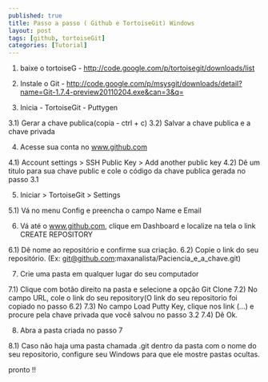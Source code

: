 ```yaml
---
published: true
title: Passo a passo ( Github e TortoiseGit) Windows
layout: post
tags: [github, tortoiseGit]
categories: [Tutorial]
---
```

1) baixe o tortoiseG - http://code.google.com/p/tortoisegit/downloads/list

2) Instale o Git - http://code.google.com/p/msysgit/downloads/detail?name=Git-1.7.4-preview20110204.exe&can=3&q=

3) Inicia - TortoiseGit - Puttygen

  3.1) Gerar a chave publica(copia - ctrl + c)
  3.2) Salvar a chave publica e a chave privada

4) Acesse sua conta no www.github.com

  4.1) Account settings > SSH Public Key > Add another public key
  4.2) Dê um titulo para sua chave public e cole o código da chave publica gerada no passo 3.1

5) Iniciar > TortoiseGit > Settings

  5.1) Vá no menu Config e preencha o campo Name e Email

6) Vá até o www.github.com, clique em Dashboard e localize na tela o link CREATE REPOSITORY

 6.1) Dê nome ao repositório e confirme sua criação.
 6.2) Copie o link do seu repositório. (Ex: git@github.com:maxanalista/Paciencia_e_a_chave.git)

7) Crie uma pasta em qualquer lugar do seu computador

  7.1) Clique com botão direito na pasta e selecione a opção Git Clone
  7.2) No campo URL, cole o link do seu repository(O link do seu repositorio foi copiado no passo 6.2)
  7.3) No campo Load Putty Key, clique nos link (...) e procure pela chave privada que você salvou no passo 3.2
  7.4) Dê Ok.

8) Abra a pasta criada no passo 7

  8.1) Caso não haja uma pasta chamada .git dentro da pasta com o nome do seu repositorio, configure seu Windows para que ele mostre pastas ocultas.

pronto !!
